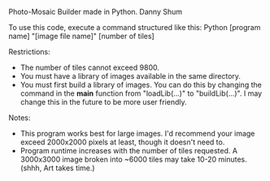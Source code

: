 Photo-Mosaic Builder made in Python.
Danny Shum


To use this code, execute a command structured like this:   Python [program name] "[image file name]" [number of tiles]

Restrictions: 
- The number of tiles cannot exceed 9800. 
- You must have a library of images available in the same directory.
- You must first build a library of images. You can do this by changing the command in the __main__ function from "loadLib(...)" to "buildLib(...)". I may change this in the future to be more user friendly.

Notes: 
- This program works best for large images. I'd recommend your image exceed 2000x2000 pixels at least, though it doesn't need to. 
- Program runtime increases with the number of tiles requested. A 3000x3000 image broken into ~6000 tiles may take 10-20 minutes. (shhh, Art takes time.)

